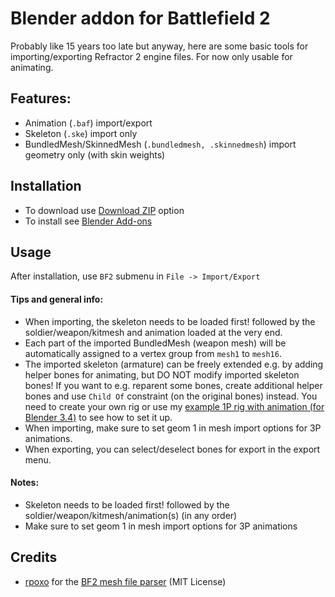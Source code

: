 # Blender addon for Battlefield 2
Probably like 15 years too late but anyway, here are some basic tools for importing/exporting Refractor 2 engine files. For now only usable for animating.

## Features:
- Animation (`.baf`) import/export
- Skeleton (`.ske`) import only
- BundledMesh/SkinnedMesh (`.bundledmesh, .skinnedmesh`) import geometry only (with skin weights)

## Installation
- To download use [Download ZIP](https://github.com/marekzajac97/bf2-blender/archive/refs/heads/main.zip) option
- To install see [Blender Add-ons](https://docs.blender.org/manual/en/latest/editors/preferences/addons.html)

## Usage
After installation, use `BF2` submenu in `File -> Import/Export`

#### Tips and general info:
- When importing, the skeleton needs to be loaded first! followed by the soldier/weapon/kitmesh and animation loaded at the very end.
- Each part of the imported BundledMesh (weapon mesh) will be automatically assigned to a vertex group from `mesh1` to `mesh16`.
- The imported skeleton (armature) can be freely extended e.g. by adding helper bones for animating, but DO NOT modify imported skeleton bones! If you want to e.g. reparent some bones, create additional helper bones and use `Child Of` constraint (on the original bones) instead. You need to create your own rig or use my [example 1P rig with animation (for Blender 3.4)](https://www.mediafire.com/file/qh2km0hsfy2q7s0/bf2_blender_1p_rig.zip/file) to see how to set it up.
- When importing, make sure to set geom 1 in mesh import options for 3P animations.
- When exporting, you can select/deselect bones for export in the export menu.

#### Notes:
- Skeleton needs to be loaded first! followed by the soldier/weapon/kitmesh/animation(s) (in any order)
- Make sure to set geom 1 in mesh import options for 3P animations

## Credits
- [rpoxo](https://github.com/rpoxo) for the [BF2 mesh file parser](https://github.com/rpoxo/bf2mesh) (MIT License)
